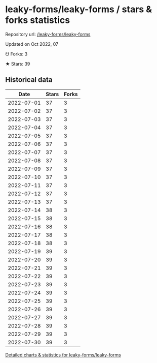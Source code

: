 # leaky-forms/leaky-forms / stars & forks statistics

Repository url: [/leaky-forms/leaky-forms](https://github.com/leaky-forms/leaky-forms)

Updated on Oct 2022, 07

☋ Forks: 3

★ Stars: 39

## Historical data
| Date | Stars | Forks |
|------|-------|-------|
| 2022-07-01 | 37 | 3 | 
| 2022-07-02 | 37 | 3 | 
| 2022-07-03 | 37 | 3 | 
| 2022-07-04 | 37 | 3 | 
| 2022-07-05 | 37 | 3 | 
| 2022-07-06 | 37 | 3 | 
| 2022-07-07 | 37 | 3 | 
| 2022-07-08 | 37 | 3 | 
| 2022-07-09 | 37 | 3 | 
| 2022-07-10 | 37 | 3 | 
| 2022-07-11 | 37 | 3 | 
| 2022-07-12 | 37 | 3 | 
| 2022-07-13 | 37 | 3 | 
| 2022-07-14 | 38 | 3 | 
| 2022-07-15 | 38 | 3 | 
| 2022-07-16 | 38 | 3 | 
| 2022-07-17 | 38 | 3 | 
| 2022-07-18 | 38 | 3 | 
| 2022-07-19 | 39 | 3 | 
| 2022-07-20 | 39 | 3 | 
| 2022-07-21 | 39 | 3 | 
| 2022-07-22 | 39 | 3 | 
| 2022-07-23 | 39 | 3 | 
| 2022-07-24 | 39 | 3 | 
| 2022-07-25 | 39 | 3 | 
| 2022-07-26 | 39 | 3 | 
| 2022-07-27 | 39 | 3 | 
| 2022-07-28 | 39 | 3 | 
| 2022-07-29 | 39 | 3 | 
| 2022-07-30 | 39 | 3 | 


[Detailed charts & statistics for leaky-forms/leaky-forms](https://reviewgithub.com/rep/leaky-forms/leaky-forms)
